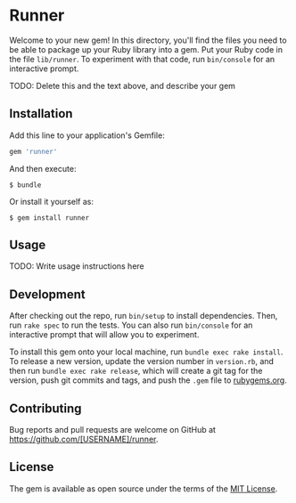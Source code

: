 # Runner

Welcome to your new gem! In this directory, you'll find the files you need to be able to package up your Ruby library into a gem. Put your Ruby code in the file `lib/runner`. To experiment with that code, run `bin/console` for an interactive prompt.

TODO: Delete this and the text above, and describe your gem

## Installation

Add this line to your application's Gemfile:

```ruby
gem 'runner'
```

And then execute:

    $ bundle

Or install it yourself as:

    $ gem install runner

## Usage

TODO: Write usage instructions here

## Development

After checking out the repo, run `bin/setup` to install dependencies. Then, run `rake spec` to run the tests. You can also run `bin/console` for an interactive prompt that will allow you to experiment.

To install this gem onto your local machine, run `bundle exec rake install`. To release a new version, update the version number in `version.rb`, and then run `bundle exec rake release`, which will create a git tag for the version, push git commits and tags, and push the `.gem` file to [rubygems.org](https://rubygems.org).

## Contributing

Bug reports and pull requests are welcome on GitHub at https://github.com/[USERNAME]/runner.

## License

The gem is available as open source under the terms of the [MIT License](https://opensource.org/licenses/MIT).
